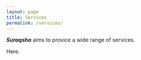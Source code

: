 ```yaml
---
layout: page
title: Services
permalink: /services/
---
```


***Suraqsha*** aims to provice a wide range of services. 

Here. 

